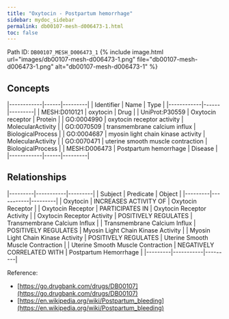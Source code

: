 ```yaml
---
title: "Oxytocin - Postpartum hemorrhage"
sidebar: mydoc_sidebar
permalink: db00107-mesh-d006473-1.html
toc: false 
---
```



Path ID: `DB00107_MESH_D006473_1`
{% include image.html url="images/db00107-mesh-d006473-1.png" file="db00107-mesh-d006473-1.png" alt="db00107-mesh-d006473-1" %}

## Concepts

|------------|------|---------|
| Identifier | Name | Type    |
|------------|------|---------|
| MESH:D010121 | oxytocin | Drug |
| UniProt:P30559 | Oxytocin receptor | Protein |
| GO:0004990 | oxytocin receptor activity | MolecularActivity |
| GO:0070509 | transmembrane calcium influx | BiologicalProcess |
| GO:0004687 | myosin light chain kinase activity | MolecularActivity |
| GO:0070471 | uterine smooth muscle contraction | BiologicalProcess |
| MESH:D006473 | Postpartum hemorrhage | Disease |
|------------|------|---------|

## Relationships

|---------|-----------|---------|
| Subject | Predicate | Object  |
|---------|-----------|---------|
| Oxytocin | INCREASES ACTIVITY OF | Oxytocin Receptor |
| Oxytocin Receptor | PARTICIPATES IN | Oxytocin Receptor Activity |
| Oxytocin Receptor Activity | POSITIVELY REGULATES | Transmembrane Calcium Influx |
| Transmembrane Calcium Influx | POSITIVELY REGULATES | Myosin Light Chain Kinase Activity |
| Myosin Light Chain Kinase Activity | POSITIVELY REGULATES | Uterine Smooth Muscle Contraction |
| Uterine Smooth Muscle Contraction | NEGATIVELY CORRELATED WITH | Postpartum Hemorrhage |
|---------|-----------|---------|

Reference: 
  - [https://go.drugbank.com/drugs/DB00107](https://go.drugbank.com/drugs/DB00107)
  - [https://en.wikipedia.org/wiki/Postpartum_bleeding](https://en.wikipedia.org/wiki/Postpartum_bleeding)
